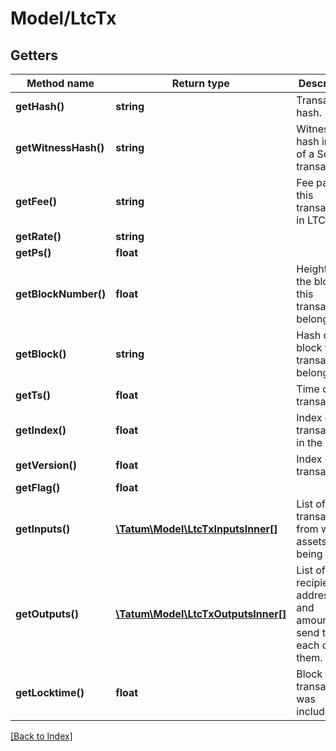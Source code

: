 # Model/LtcTx

## Getters

Method name | Return type | Description | Notes
------------ | ------------- | ------------- | -------------
**getHash()** | **string** | Transaction hash. | [optional]
**getWitnessHash()** | **string** | Witness hash in case of a SegWit transaction. | [optional]
**getFee()** | **string** | Fee paid for this transaction, in LTC. | [optional]
**getRate()** | **string** |  | [optional]
**getPs()** | **float** |  | [optional]
**getBlockNumber()** | **float** | Height of the block this transaction belongs to. | [optional]
**getBlock()** | **string** | Hash of the block this transaction belongs to. | [optional]
**getTs()** | **float** | Time of the transaction. | [optional]
**getIndex()** | **float** | Index of the transaction in the block. | [optional]
**getVersion()** | **float** | Index of the transaction. | [optional]
**getFlag()** | **float** |  | [optional]
**getInputs()** | [**\Tatum\Model\LtcTxInputsInner[]**](LtcTxInputsInner.md) | List of transactions, from which assets are being sent. | [optional]
**getOutputs()** | [**\Tatum\Model\LtcTxOutputsInner[]**](LtcTxOutputsInner.md) | List of recipient addresses and amounts to send to each of them. | [optional]
**getLocktime()** | **float** | Block this transaction was included in. | [optional]

[[Back to Index]](../index.md)

